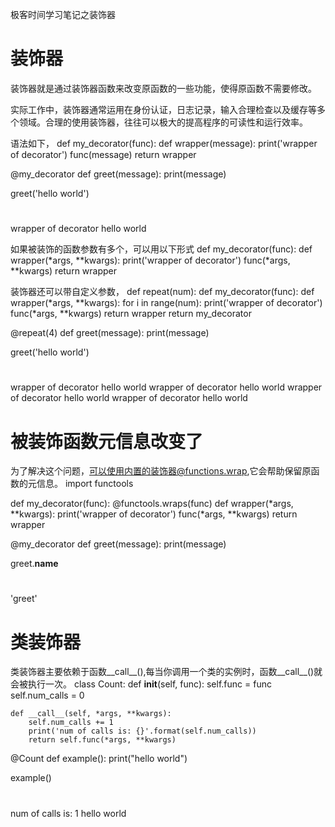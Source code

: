 极客时间学习笔记之装饰器

# 装饰器
装饰器就是通过装饰器函数来改变原函数的一些功能，使得原函数不需要修改。

实际工作中，装饰器通常运用在身份认证，日志记录，输入合理检查以及缓存等多个领域。合理的使用装饰器，往往可以极大的提高程序的可读性和运行效率。

语法如下，
def my_decorator(func):
        def wrapper(message):
                print('wrapper of decorator')
                func(message)
        return wrapper


@my_decorator
def greet(message):
print(message)


greet('hello world')

# 
wrapper of decorator
hello world

如果被装饰的函数参数有多个，可以用以下形式
def my_decorator(func):
        def wrapper(*args, **kwargs):
                print('wrapper of decorator')
                func(*args, **kwargs)
        return wrapper


装饰器还可以带自定义参数，
def repeat(num):
        def my_decorator(func):
                def wrapper(*args, **kwargs):
                        for i in range(num):
                                print('wrapper of decorator')
                                func(*args, **kwargs)
                return wrapper
        return my_decorator


@repeat(4)
def greet(message):
print(message)

greet('hello world')

# 
wrapper of decorator
hello world
wrapper of decorator
hello world
wrapper of decorator
hello world
wrapper of decorator
hello world


# 被装饰函数元信息改变了
为了解决这个问题，可以使用内置的装饰器@functions.wrap,它会帮助保留原函数的元信息。
import functools

def my_decorator(func):
        @functools.wraps(func)
        def wrapper(*args, **kwargs):
                print('wrapper of decorator')
                func(*args, **kwargs)
        return wrapper

@my_decorator
def greet(message):
print(message)

greet.__name__

# 
'greet'


# 类装饰器
类装饰器主要依赖于函数__call__(),每当你调用一个类的实例时，函数__call__()就会被执行一次。
class Count:
    def __init__(self, func):
            self.func = func
            self.num_calls = 0

    def __call__(self, *args, **kwargs):
        self.num_calls += 1
        print('num of calls is: {}'.format(self.num_calls))
        return self.func(*args, **kwargs)

@Count
def example():
print("hello world")

example()

# 
num of calls is: 1
hello world







